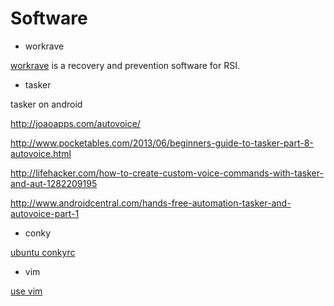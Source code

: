 # Software

* workrave

[workrave](http://www.workrave.org) is a recovery and prevention software for RSI.

* tasker

tasker on android

http://joaoapps.com/autovoice/

http://www.pocketables.com/2013/06/beginners-guide-to-tasker-part-8-autovoice.html

http://lifehacker.com/how-to-create-custom-voice-commands-with-tasker-and-aut-1282209195

http://www.androidcentral.com/hands-free-automation-tasker-and-autovoice-part-1

* conky

[ubuntu conkyrc](../files/conky/conkyrc_ubuntu)

* vim

[use vim](http://usevim.com/)
